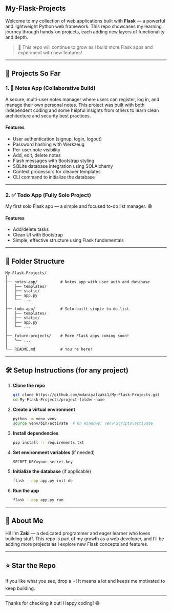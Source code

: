 ## My-Flask-Projects

Welcome to my collection of web applications built with **Flask** — a powerful and lightweight Python web framework. This repo showcases my learning journey through hands-on projects, each adding new layers of functionality and depth.

> 🔧 This repo will continue to grow as I build more Flask apps and experiment with new features!

---

## 🚀 Projects So Far

### 1. 📝 Notes App (Collaborative Build)
A secure, multi-user notes manager where users can register, log in, and manage their own personal notes. This project was built with both independent coding and some helpful insights from others to learn clean architecture and security best practices.

#### Features
- User authentication (signup, login, logout)
- Password hashing with Werkzeug
- Per-user note visibility
- Add, edit, delete notes
- Flash messages with Bootstrap styling
- SQLite database integration using SQLAlchemy
- Context processors for cleaner templates
- CLI command to initialize the database

---

### 2. ✅ Todo App (Fully Solo Project)
My first solo Flask app — a simple and focused to-do list manager. 😄

#### Features
- Add/delete tasks
- Clean UI with Bootstrap
- Simple, effective structure using Flask fundamentals

---

## 📁 Folder Structure

```
My-Flask-Projects/
│
├── notes-app/          # Notes app with user auth and database
│   ├── templates/
│   ├── static/
│   ├── app.py
│   └── ...
│
├── todo-app/           # Solo-built simple to-do list
│   ├── templates/
│   ├── static/
│   ├── app.py
│   └── ...
│
├── future-projects/    # More Flask apps coming soon!
│   └── ...
│
└── README.md           # You're here!
```

---

## 🛠️ Setup Instructions (for any project)

1. **Clone the repo**
   ```bash
   git clone https://github.com/mdaniyalzaki1/My-Flask-Projects.git
   cd My-Flask-Projects/project-folder-name
   ```

2. **Create a virtual environment**
   ```bash
   python -m venv venv
   source venv/bin/activate  # On Windows: venv\Scripts\activate
   ```

3. **Install dependencies**
   ```bash
   pip install -r requirements.txt
   ```

4. **Set environment variables** (if needed)
   ```
   SECRET_KEY=your_secret_key
   ```

5. **Initialize the database** (if applicable)
   ```bash
   flask --app app.py init-db
   ```

6. **Run the app**
   ```bash
   flask --app app.py run
   ```

---

## 🙋 About Me

Hi! I'm **Zaki** — a dedicated programmer and eager learner who loves building stuff. This repo is part of my growth as a web developer, and I’ll be adding more projects as I explore new Flask concepts and features.

---

## ⭐ Star the Repo
If you like what you see, drop a ⭐! It means a lot and keeps me motivated to keep building.

---

Thanks for checking it out! Happy coding! 😄
```
